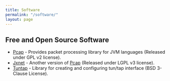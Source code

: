 ```yaml
---
title: Software
permalink: "/software/"
layout: page
---
```



## Free and Open Source Software

* [Pcap](https://pcap.ardikars.com "Pcap docs") - Provides packet processing library for JVM languages (Released under GPL v2 license).
* [Jxnet](https://github.com/jxnet "Jxnet source code") - Another version of [Pcap](https://pcap.ardikars.com) (Released under LGPL v3 license).
* [Tuntap](https://github.com/ardikars/tuntap "Tuntap") - Library for creating and configuring tun/tap interface (BSD 3-Clause License).
